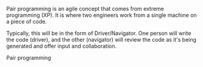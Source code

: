 Pair programming is an agile concept that comes from extreme programming (XP). It is where two engineers work from a single machine on a piece of code.

Typically, this will be in the form of Driver/Navigator. One person will write the code (driver), and the other (navigator) will review the code as it's being generated and offer input and collaboration.

Pair programming
